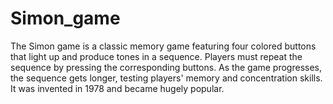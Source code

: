 # Simon_game
The Simon game is a classic memory game featuring four colored buttons that light up and produce tones in a sequence. Players must repeat the sequence by pressing the corresponding buttons. As the game progresses, the sequence gets longer, testing players' memory and concentration skills. It was invented in 1978 and became hugely popular.
